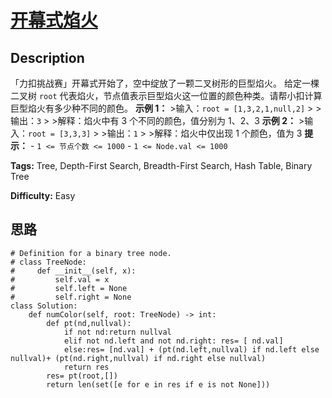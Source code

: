 # [开幕式焰火][title]

## Description

「力扣挑战赛」开幕式开始了，空中绽放了一颗二叉树形的巨型焰火。 给定一棵二叉树 `root`
代表焰火，节点值表示巨型焰火这一位置的颜色种类。请帮小扣计算巨型焰火有多少种不同的颜色。 **示例 1：** >输入：`root =
[1,3,2,1,null,2]` > >输出：`3` > >解释：焰火中有 3 个不同的颜色，值分别为 1、2、3 **示例 2：** >输入：`root
= [3,3,3]` > >输出：`1` > >解释：焰火中仅出现 1 个颜色，值为 3 **提示：** \- `1 <= 节点个数 <= 1000` \-
`1 <= Node.val <= 1000`


**Tags:** Tree, Depth-First Search, Breadth-First Search, Hash Table, Binary Tree

**Difficulty:** Easy

## 思路

``` python3
# Definition for a binary tree node.
# class TreeNode:
#     def __init__(self, x):
#         self.val = x
#         self.left = None
#         self.right = None
class Solution:
    def numColor(self, root: TreeNode) -> int:
        def pt(nd,nullval):
            if not nd:return nullval
            elif not nd.left and not nd.right: res= [ nd.val]
            else:res= [nd.val] + (pt(nd.left,nullval) if nd.left else nullval)+ (pt(nd.right,nullval) if nd.right else nullval)
            return res
        res= pt(root,[])
        return len(set([e for e in res if e is not None]))        
```

[title]: https://leetcode-cn.com/problems/sZ59z6
